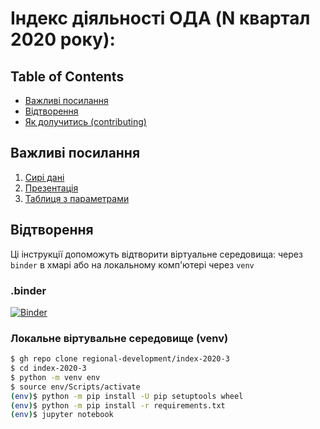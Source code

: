 Індекс діяльності ОДА (N квартал 2020 року):
==============================

## Table of Contents
+ [Важливі посилання](#links)
+ [Відтворення](#getting_started)
+ [Як долучитись (contributing)](.github/CONTRIBUTING.md)

## Важливі посилання <a name = "links"></a>

1. [Сирі дані]()
2. [Презентація]()
3. [Таблиця з параметрами](https://docs.google.com/spreadsheets/d/1Pisy6EX4fkUnlm9rAqLsD_ycwWiUC9p-u3ZpKZe6oAs/edit?usp=sharing)

## Відтворення <a name = "getting_started"></a>
Ці інструкції допоможуть відтворити віртуальне середовища: через `binder` в хмарі або на локальному комп'ютері через `venv` 

### .binder
[![Binder](https://mybinder.org/badge_logo.svg)]()

### Локальне віртувальне середовище (venv)
```bash
$ gh repo clone regional-development/index-2020-3
$ cd index-2020-3
$ python -m venv env
$ source env/Scripts/activate
(env)$ python -m pip install -U pip setuptools wheel
(env)$ python -m pip install -r requirements.txt 
(env)$ jupyter notebook
```
